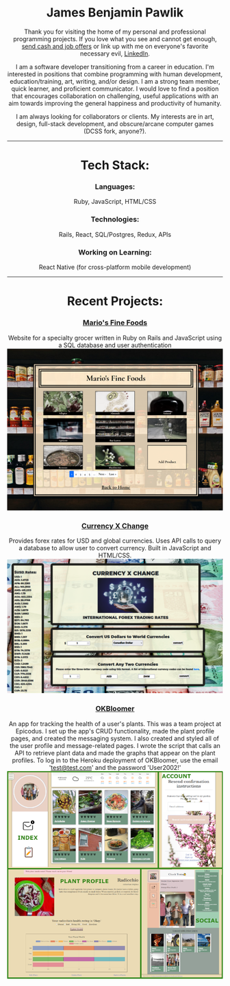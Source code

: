 <div align="center">
  
# James Benjamin Pawlik #
  
Thank you for visiting the home of my personal and professional programming projects. If you love what you see and cannot get enough, [send cash and job offers](james.benjamin.pawlik@gmail.com) or link up with me on everyone's favorite necessary evil, [LinkedIn](linkedin.com/in/jbpawlik). 
  
I am a software developer transitioning from a career in education. I'm interested in positions that combine programming with human development, education/training, art, writing, and/or design. I am a strong team member, quick learner, and proficient communicator. I would love to find a position that encourages collaboration on challenging, useful applications with an aim towards improving the general happiness and productivity of humanity. 

  I am always looking for collaborators or clients. My interests are in art, design, full-stack development, and obscure/arcane computer games (DCSS fork, anyone?).

---------------------------
  
  # Tech Stack:
  
  ### Languages: 
  
  Ruby, JavaScript, HTML/CSS
  
  ### Technologies: 
  
  Rails, React, SQL/Postgres, Redux, APIs 
  
  ### Working on Learning:
  
  React Native (for cross-platform mobile development) 
  
  ---------------------

  
# Recent Projects:
  
  
  ### [Mario's Fine Foods](https://marios-fine-foods.herokuapp.com)
  Website for a specialty grocer written in Ruby on Rails and JavaScript using a SQL database and user authentication
  <img src="https://raw.githubusercontent.com/jbpawlik/jbpawlik/main/specialtyfoodsproducts-cropped.PNG" alt="Mario's Fine Foods Products Page"/>
  
  ### [Currency X Change](https://jbpawlik.github.io/currency-exchanger/)
   Provides forex rates for USD and global currencies. Uses API calls to query a database to allow user to convert currency. Built in JavaScript and HTML/CSS.
  <img src="https://raw.githubusercontent.com/jbpawlik/jbpawlik/main/currency-x-change.PNG" alt="Home page of Currency-X-Change" title="Home page of Currency-X-Change">

  ### [OKBloomer](http://okbloomer.herokuapp.com/)
   An app for tracking the health of a user's plants. This was a team project at Epicodus. I set up the app's CRUD functionality, made the plant profile pages, and created the messaging system. I also created and styled all of the user profile and message-related pages. I wrote the script that calls an API to retrieve plant data and made the graphs that appear on the plant profiles. To log in to the Heroku deployment of OKBloomer, use the email 'test@test.com' and the password 'User2002!'
  <img src="https://raw.githubusercontent.com/jbpawlik/OKBloomer/main/app/assets/images/OKBloomerComposite.png" alt="OKBloomer" title="OKBloomer">
  
</div>

<!-- <div align="center">
  

  
[![Ben's GitHub stats](https://github-readme-stats.vercel.app/api?username=jbpawlik)](https://github.com/jbpawlik/github-readme-stats)
  
</div>
 -->
